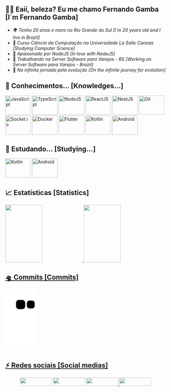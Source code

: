 ## 🧒🏽 Eaií, beleza? Eu me chamo Fernando Gamba [I`m Fernando Gamba]

- 🌍 *Tenho 20 anos e moro no Rio Grande do Sul* *[I`m 20 years old and I live in Brazil]*
- 📕 *Curso Ciência da Computação na Universidade La Salle Canoas* *[Studying Computer Science]*
- 🌱 *Apaixonado por NodeJS* *[In love with NodeJS]*
- 🔭 *Trabalhando na Server Software para Varejos - RS* *[Working on Server Software para Varejos - Brazil]*
- 🚀 *Na infinita jornada pela evolução* *[On the infinite journey for evolution]*

## 📝 Conhecimentos... [Knowledges...]
<div >
 <img title="JavaScript" src="https://cdn.jsdelivr.net/gh/devicons/devicon/icons/javascript/javascript-original.svg" width="80" height="60">
 <img title="TypeScript" src="https://cdn.jsdelivr.net/gh/devicons/devicon/icons/typescript/typescript-original.svg" width="80" height="60">   
 <img title="NodeJS" src="https://cdn.jsdelivr.net/gh/devicons/devicon/icons/nodejs/nodejs-original.svg" width="80" height="60">      
 <img title="ReactJS"src="https://cdn.jsdelivr.net/gh/devicons/devicon/icons/react/react-original.svg" width="80" height="60"> 
 <img title="NestJS" src="https://cdn.jsdelivr.net/gh/devicons/devicon/icons/nestjs/nestjs-plain.svg" width="80" height="60"/>
 <img title="Git" src="https://cdn.jsdelivr.net/gh/devicons/devicon/icons/git/git-original.svg" width="80" height="60"/>
 <img title="Socket.io" src="https://cdn.jsdelivr.net/gh/devicons/devicon/icons/socketio/socketio-original.svg" width="80" height="60"/>
 <img title="Docker" src="https://cdn.jsdelivr.net/gh/devicons/devicon/icons/docker/docker-original.svg" width="80" height="60"/>
 <img title="Flutter" src="https://cdn.jsdelivr.net/gh/devicons/devicon/icons/flutter/flutter-original.svg" width="80" height="60"/>
 <img title="Kotlin" src="https://cdn.jsdelivr.net/gh/devicons/devicon/icons/kotlin/kotlin-original.svg" width="80" height="60"/>
 <img title="Android" src="https://cdn.jsdelivr.net/gh/devicons/devicon/icons/android/android-original.svg" width="80" height="60"/>
</div>

## 📝 Estudando... [Studying...]
<div >
 <img title="Kotlin" src="https://cdn.jsdelivr.net/gh/devicons/devicon/icons/kotlin/kotlin-original.svg" width="80" height="60"/>
 <img title="Android" src="https://cdn.jsdelivr.net/gh/devicons/devicon/icons/android/android-original.svg" width="80" height="60"/>
</div>

## 📈 Estatísticas [Statistics]

<div>
  <a href="https://github.com/Gambinha">
  <img height="180em" width="48%" height="320px" src="https://github-readme-stats.vercel.app/api/top-langs/?username=Gambinha&layout=compact&langs_count=7&theme=tokyonight&hide_border=true"/>
  <img height="180em" width="48%" height="320px" src="https://github-readme-stats.vercel.app/api?username=Gambinha&show_icons=true&theme=tokyonight&include_all_commits=true&count_private=true&hide_border=true"/>
</div>
 
## 🛸 Commits [Commits]
 
![Snake animation](https://github.com/Gambinha/Gambinha/blob/output/github-contribution-grid-snake.svg)
  
## ⚡ Redes sociais [Social medias]
  
<div align="center">
  <a href="https://twitter.com/FernandoGamba19" target="_blank" ><img width="100" height="26" src="https://img.shields.io/badge/Twitter-2CA5E0?style=for-the-badge&logo=twitter&logoColor=white" target="_blank"></a>   
  <a href="https://instagram.com/fernando_gmb" target="_blank" ><img width="100" height="26" src="https://img.shields.io/badge/-Instagram-%23E4405F?style=for-the-             badge&logo=instagram&logoColor=white" target="_blank"></a>    
  <a href="mailto:fernandogamba19@gmail.com" target="_blank" ><img width="100" height="26" src="https://img.shields.io/badge/-Gmail-ff9800?style=for-the-badge&logo=gmail&logoColor=white" target="_blank"> </a> 
  <a href="https://www.linkedin.com/in/fernando-gamba-5077b917b/" target="_blank"><img width="100" height="26" src="https://img.shields.io/badge/-LinkedIn-%230077B5?style=for-the-badge&logo=linkedin&logoColor=white" target="_blank"></a>  
</div>
 
  

